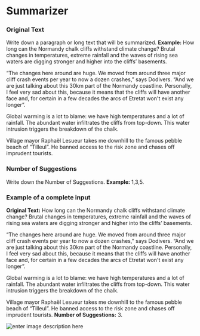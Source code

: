 ﻿# Summarizer
### **Original Text**

Write down a paragraph or long text that will be summarized.
**Example:** How long can the Normandy chalk cliffs withstand climate change? Brutal changes in temperatures, extreme rainfall and the waves of rising sea waters are digging stronger and higher into the cliffs’ basements.

“The changes here around are huge. We moved from around three major cliff crash events per year to now a dozen crashes,” says Dodivers. “And we are just talking about this 30km part of the Normandy coastline. Personally, I feel very sad about this, because it means that the cliffs will have another face and, for certain in a few decades the arcs of Etretat won't exist any longer”.

Global warming is a lot to blame: we have high temperatures and a lot of rainfall. The abundant water infiltrates the cliffs from top-down. This water intrusion triggers the breakdown of the chalk.

Village mayor Raphaël Lesueur takes me downhill to the famous pebble beach of “Tilleul”. He banned access to the risk zone and chases off imprudent tourists.

### **Number of Suggestions**

Write down the Number of Suggestions.
**Example:** 1,3,5.

### **Example of a complete input**

**Original Text:** How long can the Normandy chalk cliffs withstand climate change? Brutal changes in temperatures, extreme rainfall and the waves of rising sea waters are digging stronger and higher into the cliffs’ basements.

“The changes here around are huge. We moved from around three major cliff crash events per year to now a dozen crashes,” says Dodivers. “And we are just talking about this 30km part of the Normandy coastline. Personally, I feel very sad about this, because it means that the cliffs will have another face and, for certain in a few decades the arcs of Etretat won't exist any longer”.

Global warming is a lot to blame: we have high temperatures and a lot of rainfall. The abundant water infiltrates the cliffs from top-down. This water intrusion triggers the breakdown of the chalk.

Village mayor Raphaël Lesueur takes me downhill to the famous pebble beach of “Tilleul”. He banned access to the risk zone and chases off imprudent tourists.
**Number of Suggestions:** 3.

![enter image description here](https://copywriterpro-ai-tools.s3.amazonaws.com/Summarizer.jpg)
